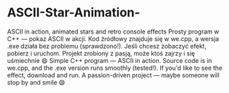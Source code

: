 # ASCII-Star-Animation-
ASCII in action,  animated stars and retro console effects
Prosty program w C++ — pokaz ASCII w akcji. Kod źródłowy znajduje się w we.cpp, a wersja .exe działa bez problemu (sprawdzono!). Jeśli chcesz zobaczyć efekt,  pobierz i uruchom. Projekt zrobiony z pasją, może ktoś zajrzy i się uśmiechnie 😄
Simple C++ program — ASCII in action. Source code is in we.cpp, and the .exe version runs smoothly (tested!). If you'd like to see the effect,  download and run. A passion-driven project — maybe someone will stop by and smile 😄
